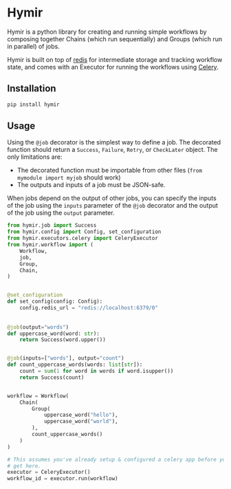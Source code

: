 # Hymir

Hymir is a python library for creating and running simple workflows by composing
together Chains (which run sequentially) and Groups (which run in parallel) of
jobs.

Hymir is built on top of [redis][] for intermediate storage and tracking
workflow state, and comes with an Executor for running the workflows using
[Celery][].

## Installation

```bash
pip install hymir
```

## Usage

Using the `@job` decorator is the simplest way to define a job. The decorated
function should return a `Success`, `Failure`, `Retry`, or `CheckLater` object.
The only limitations are:

- The decorated function must be importable from other files
  (`from mymodule import myjob` should work)
- The outputs and inputs of a job must be JSON-safe.

When jobs depend on the output of other jobs, you can specify the inputs of the
job using the `inputs` parameter of the `@job` decorator and the output of the
job using the `output` parameter.

```python
from hymir.job import Success
from hymir.config import Config, set_configuration
from hymir.executors.celery import CeleryExecutor
from hymir.workflow import (
    Workflow,
    job,
    Group,
    Chain,
)


@set_configuration
def set_config(config: Config):
    config.redis_url = "redis://localhost:6379/0"
    
    
@job(output="words")
def uppercase_word(word: str):
    return Success(word.upper())


@job(inputs=["words"], output="count")
def count_uppercase_words(words: list[str]):
    count = sum(1 for word in words if word.isupper())
    return Success(count)


workflow = Workflow(
    Chain(
        Group(
            uppercase_word("hello"),
            uppercase_word("world"),
        ),
        count_uppercase_words()
    )
)

# This assumes you've already setup & configured a celery app before you
# get here.
executor = CeleryExecutor()
workflow_id = executor.run(workflow)
```

[Celery]: https://docs.celeryproject.org/en/stable/
[Redis]: https://redis.io/

